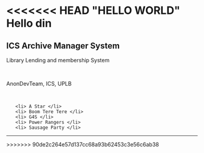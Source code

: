 <<<<<<< HEAD
"HELLO WORLD"
Hello din
=======
<h2> ICS Archive Manager System </h2>

<p> Library Lending and membership System </p> <br/>
<p> AnonDevTeam, ICS, UPLB </p> <br/>

<ul>

	<li> A Star </li>
	<li> Boom Tere Tere </li>
	<li> G4S </li>
	<li> Power Rangers </li>
	<li> Sausage Party </li>
	
</ul>

<hr/>
>>>>>>> 90de2c264e57d137cc68a93b62453c3e56c6ab38
